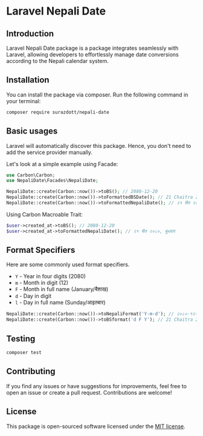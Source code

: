 # Laravel Nepali Date

## Introduction
Laravel Nepali Date package is a package integrates seamlessly with Laravel, allowing developers to effortlessly manage date conversions according to the Nepali calendar system.

## Installation
You can install the package via composer. Run the following command in your terminal:

```bash
composer require surazdott/nepali-date
```

## Basic usages
Laravel will automatically discover this package. Hence, you don't need to add the service provider manually.

Let's look at a simple example using Facade:

```php
use Carbon\Carbon;
use NepaliDate\Facades\NepaliDate;

NepaliDate::create(Carbon::now())->toBS(); // 2080-12-20
NepaliDate::create(Carbon::now())->toFormattedBSDate(); // 21 Chaitra 2080, Wednesday
NepaliDate::create(Carbon::now())->toFormattedNepaliDate(); // २१ चैत २०८०, बुधवार
```

Using Carbon Macroable Trait:

```php
$user->created_at->toBS(); // 2080-12-20
$user->created_at->toFormattedNepaliDate(); // २१ चैत २०८०, बुधवार
```

## Format Specifiers
Here are some commonly used format specifiers.
- `Y` - Year in four digits (2080)
- `m` - Month in digit (12)
- `F` - Month in full name (January/बैशाख)
- `d` - Day in digit
- `l` - Day in full name (Sunday/आइतबार)

```php
NepaliDate::create(Carbon::now())->toNepaliFormat('Y-m-d'); // २०८०-१२-२१
NepaliDate::create(Carbon::now())->toBSformat('d F Y'); // 21 Chaitra 2080
```

## Testing

```bash
composer test
```

## Contributing
If you find any issues or have suggestions for improvements, feel free to open an issue or create a pull request. Contributions are welcome!

## License
This package is open-sourced software licensed under the [MIT license](https://opensource.org/license/mit/).